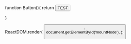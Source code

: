 function Button(){
   return <button>TEST</button>
 
}

ReactDOM.render(
<Button/>,           
  document.getElementById('mountNode'),
);